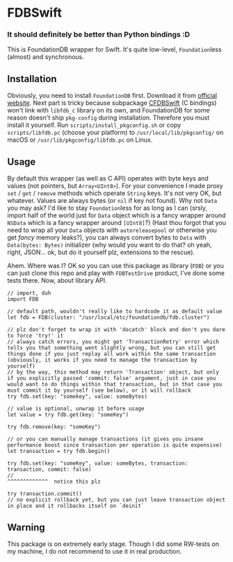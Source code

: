 # FDBSwift
### It should definitely be better than Python bindings :D

This is FoundationDB wrapper for Swift. It's quite low-level, `Foundation`less (almost) and synchronous.

## Installation

Obviously, you need to install `FoundationDB` first. Download it from [official website](https://www.foundationdb.org/download/). Next part is tricky because subpackage [CFDBSwift](https://github.com/kirilltitov/CFDBSwift) (C bindings) won't link with `libfdb_c` library on its own, and FoundationDB for some reason doesn't ship `pkg-config` during installation. Therefore you must install it yourself. Run `scripts/install_pkgconfig.sh` or copy `scripts/libfdb.pc` (choose your platform) to `/usr/local/lib/pkgconfig/` on macOS or `/usr/lib/pkgconfig/libfdb.pc` on Linux.

## Usage

By default this wrapper (as well as C API) operates with byte keys and values (not pointers, but `Array<UInt8>`). For your convenience I made proxy `set` / `get` / `remove` methods which operate `String` keys. It's not very OK, but whatever. Values are always bytes (or `nil` if key not found). Why not `Data` you may ask? I'd like to stay `Foundation`less for as long as I can (srsly, import half of the world just for `Data` object which is a fancy wrapper around `NSData` which is a fancy wrapper around `[UInt8]`?) (Hast thou forgot that you need to wrap all your `Data` objects with `autoreleasepool` or otherwise you get _fancy_ memory leaks?), you can always convert bytes to `Data` with `Data(bytes: Bytes)` initializer (why would you want to do that? oh yeah, right, JSON... ok, but do it yourself plz, extensions to the rescue).

Ahem. Where was I? OK so you can use this package as library (`FDB`) or you can just clone this repo and play with `FDBTestDrive` product, I've done some tests there. Now, about library API.

    // import, duh
    import FDB

    // default path, wouldn't really like to hardcode it as default value
    let fdb = FDB(cluster: "/usr/local/etc/foundationdb/fdb.cluster")

    // plz don't forget to wrap it with 'docatch' block and don't you dare to force 'try!' it
    // always catch errors, you might get 'TransactionRetry' error which tells you that something went slightly wrong, but you can still get things done if you just replay all work within the same transaction (obviously, it works if you need to manage the transaction by yourself)
    // by the way, this method may return 'Transaction' object, but only if you explicitly passed 'commit: false' argument, just in case you would want to do things within that transaction, but in that case you must commit it by yourself (see below), or it will rollback
    try fdb.set(key: "somekey", value: someBytes)

    // value is optional, unwrap it before usage
    let value = try fdb.get(key: "someKey")

    try fdb.remove(key: "someKey")

    // or you can manually manage transactions (it gives you insane performance boost since transaction per operation is quite expensive)
    let transaction = try fdb.begin()

    try fdb.set(key: "someKey", value: someBytes, transaction: transaction, commit: false)
    //                                                                      ^^^^^^^^^^^^^  notice this plz

    try transaction.commit()
    // no explicit rollback yet, but you can just leave transaction object in place and it rollbacks itself on `deinit`


## Warning

This package is on extremely early stage. Though I did some RW-tests on my machine, I do not recommend to use it in real production.
